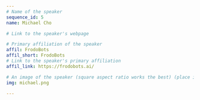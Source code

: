 ```yaml
---
# Name of the speaker
sequence_id: 5
name: Michael Cho

# Link to the speaker's webpage

# Primary affiliation of the speaker
affil: FrodoBots
affil_short: FrodoBots
# Link to the speaker's primary affiliation
affil_link: https://frodobots.ai/

# An image of the speaker (square aspect ratio works the best) (place in the `assets/img/speakers` directory)
img: michael.png

---
```

